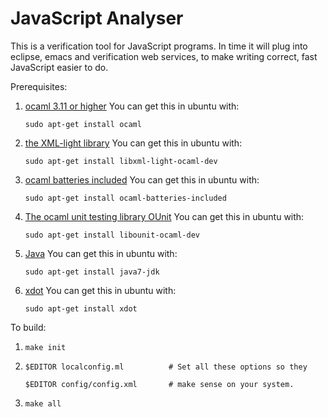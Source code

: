 # JavaScript Analyser

This is a verification tool for JavaScript programs. In time it will
plug into eclipse, emacs and verification web services, to make
writing correct, fast JavaScript easier to do.

Prerequisites:

1. [ocaml 3.11 or higher]([http://caml.inria.fr/ocaml/index.en.html)
    You can get this in ubuntu with:

    `sudo apt-get install ocaml`

2. [the XML-light library](http://tech.motion-twin.com/xmllight)
    You can get this in ubuntu with:

    `sudo apt-get install libxml-light-ocaml-dev`

3. [ocaml batteries included](http://batteries.forge.ocamlcore.org/)
    You can get this in ubuntu with:

    `sudo apt-get install ocaml-batteries-included`

4. [The ocaml unit testing library OUnit](http://ounit.forge.ocamlcore.org/)
    You can get this in ubuntu with:

    `sudo apt-get install libounit-ocaml-dev`

5. [Java](http://www.oracle.com/technetwork/java/index.html )
    You can get this in ubuntu with:

    `sudo apt-get install java7-jdk`

6. [xdot](http://code.google.com/p/jrfonseca/wiki/XDot)
    You can get this in ubuntu with:

    `sudo apt-get install xdot`

To build:

1.  `make init`
2.  `$EDITOR localconfig.ml          # Set all these options so they`

    `$EDITOR config/config.xml       # make sense on your system.`
3.  `make all`

